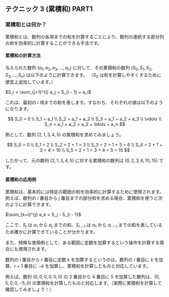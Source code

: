 ## テクニック 3 (累積和) PART1

### 累積和とは何か？

累積和とは、数列の各項までの和を計算することにより、数列の連続する部分列の和を効率的に計算することができる手法です。

#### 累積和の計算方法

与えられた数列 $(a_1, a_2, a_3, \ldots, a_n)$ に対して、その累積和の数列 $(S_0, S_1, S_2, S_3, \ldots, S_n)$ は以下のように計算できます。
（$S_0$ は和を計算しやすくするために便宜上追加しています。）

$S_i = \sum_{j=1}^{i} a_j = S_{i - 1} + a_i$

これは、最初の $i$ 項までの和を表します。すなわち、それぞれの値は以下のようになります。

$$
S_0 = 0 \\
S_1 = a_1 \\
S_2 = a_1 + a_2 \\
S_3 = a_1 + a_2 + a_3 \\
\vdots \\
S_n = a_1 + a_2 + a_3 + \ldots + a_n 
$$

例として、数列 $(2, 1, 3, 4, 5)$ の累積和を求めてみましょう。

$$
S_0 = 0 \\
S_1 = 2 \\
S_2 = 2 + 1 = 3 \\
S_3 = 2 + 1 + 3 = 6 \\
S_4 = 2 + 1 + 3 + 4 = 10 \\
S_5 = 2 + 1 + 3 + 4 + 5 = 15
$$

したがって、元の数列 $(2, 1, 3, 4, 5)$ に対する累積和の数列は $(0, 2, 3, 6, 10, 15)$ です。

#### 累積和の応用例

累積和は、基本的には特定の範囲の和を効率的に計算するために使用されます。例えば、数列の $i$ 番目から $j$ 番目までの部分和を求める場合、累積和を使うと次のように計算できます。

$\sum_{k=i}^{j} a_k = S_j - S_{i - 1}$

ここで、$S_j$ は $a_1$ から $a_j$ までの和、$S_{i-1}$ は $a_1$ から $a_{i-1}$ までの和を表しているため確かに計算できていることが分かります。

また、特殊な使用例として、ある範囲に定数を加算するという操作を計算する場合にも使用されます。

数列の $l$ 番目から $r$ 番目に定数 $k$ を加算するというのは、数列の $l$ 番目に $k$ を加算、$r + 1$ 番目に $-k$ を加算し、累積和を計算したものと対応しています。

例えば、数列 $(0, 0, 0, 0, 0, 0)$ の $2$ 番目から $4$ 番目に $5$ を加算した数列は、$(0, 5, 0, 0, -5, 0)$ の累積和を計算したものと対応します。（実際に累積和を計算して確認してみましょう！）
